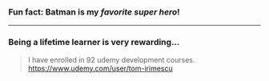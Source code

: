 ### Fun fact: **Batman** is my *favorite super hero*!

---

### Being a lifetime learner is very rewarding...
> I have enrolled in 92 udemy development courses.
https://www.udemy.com/user/tom-irimescu

